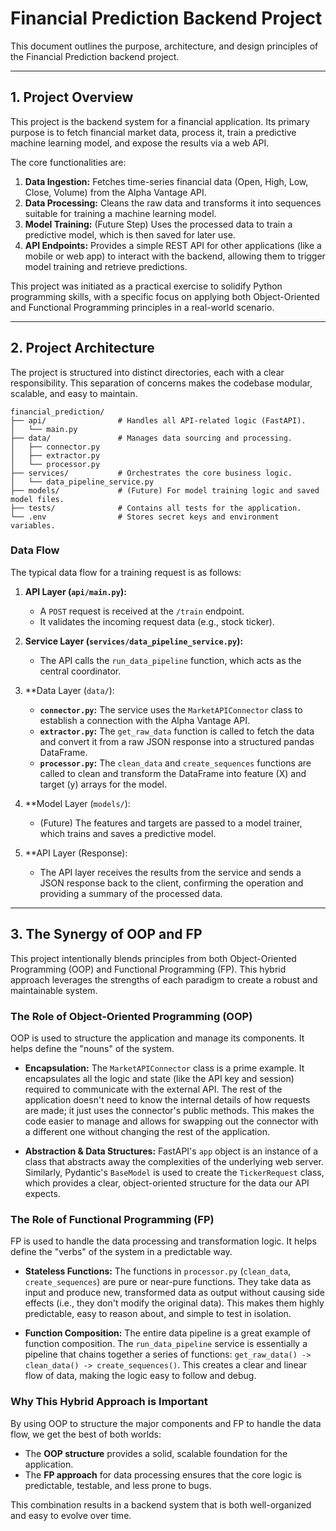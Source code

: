 # Financial Prediction Backend Project

This document outlines the purpose, architecture, and design principles of the Financial Prediction backend project.

---

## 1. Project Overview

This project is the backend system for a financial application. Its primary purpose is to fetch financial market data, process it, train a predictive machine learning model, and expose the results via a web API.

The core functionalities are:

1.  **Data Ingestion:** Fetches time-series financial data (Open, High, Low, Close, Volume) from the Alpha Vantage API.
2.  **Data Processing:** Cleans the raw data and transforms it into sequences suitable for training a machine learning model.
3.  **Model Training:** (Future Step) Uses the processed data to train a predictive model, which is then saved for later use.
4.  **API Endpoints:** Provides a simple REST API for other applications (like a mobile or web app) to interact with the backend, allowing them to trigger model training and retrieve predictions.

This project was initiated as a practical exercise to solidify Python programming skills, with a specific focus on applying both Object-Oriented and Functional Programming principles in a real-world scenario.

---

## 2. Project Architecture

The project is structured into distinct directories, each with a clear responsibility. This separation of concerns makes the codebase modular, scalable, and easy to maintain.

```
financial_prediction/
├── api/                # Handles all API-related logic (FastAPI).
│   └── main.py
├── data/               # Manages data sourcing and processing.
│   ├── connector.py
│   ├── extractor.py
│   └── processor.py
├── services/           # Orchestrates the core business logic.
│   └── data_pipeline_service.py
├── models/             # (Future) For model training logic and saved model files.
├── tests/              # Contains all tests for the application.
└── .env                # Stores secret keys and environment variables.
```

### Data Flow

The typical data flow for a training request is as follows:

1.  **API Layer (`api/main.py`):**
    *   A `POST` request is received at the `/train` endpoint.
    *   It validates the incoming request data (e.g., stock ticker).

2.  **Service Layer (`services/data_pipeline_service.py`):**
    *   The API calls the `run_data_pipeline` function, which acts as the central coordinator.

3.  **Data Layer (`data/`):
    *   **`connector.py`:** The service uses the `MarketAPIConnector` class to establish a connection with the Alpha Vantage API.
    *   **`extractor.py`:** The `get_raw_data` function is called to fetch the data and convert it from a raw JSON response into a structured pandas DataFrame.
    *   **`processor.py`:** The `clean_data` and `create_sequences` functions are called to clean and transform the DataFrame into feature (X) and target (y) arrays for the model.

4.  **Model Layer (`models/`):
    *   (Future) The features and targets are passed to a model trainer, which trains and saves a predictive model.

5.  **API Layer (Response):
    *   The API layer receives the results from the service and sends a JSON response back to the client, confirming the operation and providing a summary of the processed data.

---

## 3. The Synergy of OOP and FP

This project intentionally blends principles from both Object-Oriented Programming (OOP) and Functional Programming (FP). This hybrid approach leverages the strengths of each paradigm to create a robust and maintainable system.

### The Role of Object-Oriented Programming (OOP)

OOP is used to structure the application and manage its components. It helps define the "nouns" of the system.

*   **Encapsulation:** The `MarketAPIConnector` class is a prime example. It encapsulates all the logic and state (like the API key and session) required to communicate with the external API. The rest of the application doesn't need to know the internal details of how requests are made; it just uses the connector's public methods. This makes the code easier to manage and allows for swapping out the connector with a different one without changing the rest of the application.

*   **Abstraction & Data Structures:** FastAPI's `app` object is an instance of a class that abstracts away the complexities of the underlying web server. Similarly, Pydantic's `BaseModel` is used to create the `TickerRequest` class, which provides a clear, object-oriented structure for the data our API expects.

### The Role of Functional Programming (FP)

FP is used to handle the data processing and transformation logic. It helps define the "verbs" of the system in a predictable way.

*   **Stateless Functions:** The functions in `processor.py` (`clean_data`, `create_sequences`) are pure or near-pure functions. They take data as input and produce new, transformed data as output without causing side effects (i.e., they don't modify the original data). This makes them highly predictable, easy to reason about, and simple to test in isolation.

*   **Function Composition:** The entire data pipeline is a great example of function composition. The `run_data_pipeline` service is essentially a pipeline that chains together a series of functions: `get_raw_data() -> clean_data() -> create_sequences()`. This creates a clear and linear flow of data, making the logic easy to follow and debug.

### Why This Hybrid Approach is Important

By using OOP to structure the major components and FP to handle the data flow, we get the best of both worlds:

*   The **OOP structure** provides a solid, scalable foundation for the application.
*   The **FP approach** for data processing ensures that the core logic is predictable, testable, and less prone to bugs.

This combination results in a backend system that is both well-organized and easy to evolve over time.
